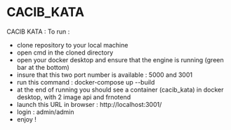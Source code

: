 # CACIB_KATA
CACIB KATA :
To run : 
- clone repository to your local machine 
- open cmd in the cloned directory 
- open your docker desktop and ensure that the engine is running (green bar at the bottom) 
- insure that this two port number is available : 5000 and 3001
- run this command : docker-compose up --build
- at the end of running you should see a container (cacib_kata) in docker desktop, with 2 image api and frnotend
- launch this URL in browser : http://localhost:3001/
- login : admin/admin  
- enjoy !


